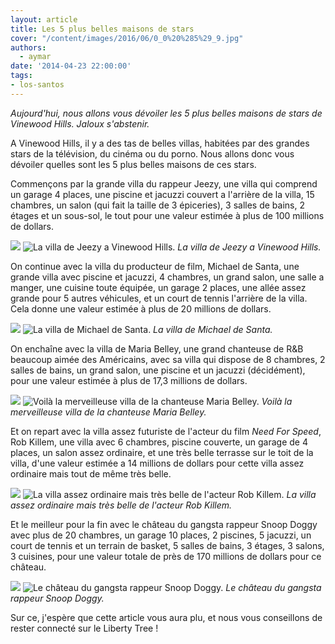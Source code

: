 ```yaml
---
layout: article
title: Les 5 plus belles maisons de stars
cover: "/content/images/2016/06/0_0%20%285%29_9.jpg"
authors:
  - aymar
date: '2014-04-23 22:00:00'
tags:
- los-santos
---
```


_Aujourd'hui, nous allons vous dévoiler les 5 plus belles maisons de stars de Vinewood Hills. Jaloux s'abstenir._

A Vinewood Hills, il y a des tas de belles villas, habitées par des grandes stars de la télévision, du cinéma ou du porno. Nous allons donc vous dévoiler quelles sont les 5 plus belles maisons de ces stars.

Commençons par la grande villa du rappeur Jeezy, une villa qui comprend un garage 4 places, une piscine et jacuzzi couvert a l'arrière de la villa, 15 chambres, un salon (qui fait la taille de 3 épiceries), 3 salles de bains, 2 étages et un sous-sol, le tout pour une valeur estimée à plus de 100 millions de dollars.

![](/content/images/2016/06/0_0%20%286%29_7.jpg)
![La villa de Jeezy a Vinewood Hills.](/content/images/2016/06/0_0%20%287%29_5.jpg)
_La villa de Jeezy a Vinewood Hills._

On continue avec la villa du producteur de film, Michael de Santa, une grande villa avec piscine et jacuzzi, 4 chambres, un grand salon, une salle a manger, une cuisine toute équipée, un garage 2 places, une allée assez grande pour 5 autres véhicules, et un court de tennis l'arrière de la villa. Cela donne une valeur estimée à plus de 20 millions de dollars.

![](/content/images/2016/06/0_0%20%2814%29_4.jpg)
![La villa de Michael de Santa.](/content/images/2016/06/0_0%20%2815%29_4.jpg)
_La villa de Michael de Santa._

On enchaîne avec la villa de Maria Belley, une grand chanteuse de R&B beaucoup aimée des Américains, avec sa villa qui dispose de 8 chambres, 2 salles de bains, un grand salon, une piscine et un jacuzzi (décidément), pour une valeur estimée à plus de 17,3 millions de dollars.

![](/content/images/2016/06/0_0%20%2812%29_2.jpg)
![Voilà la merveilleuse villa de la chanteuse Maria Belley.](/content/images/2016/06/0_0%20%2813%29_4.jpg)
_Voilà la merveilleuse villa de la chanteuse Maria Belley._

Et on repart avec la villa assez futuriste de l'acteur du film _Need For Speed_, Rob Killem, une villa avec 6 chambres, piscine couverte, un garage de 4 places, un salon assez ordinaire, et une très belle terrasse sur le toit de la villa, d'une valeur estimée a 14 millions de dollars pour cette villa assez ordinaire mais tout de même très belle.

![](/content/images/2016/06/0_0%20%288%29_5.jpg)
![La villa assez ordinaire mais très belle de l'acteur Rob Killem.](/content/images/2016/06/0_0%20%289%29_6.jpg)
_La villa assez ordinaire mais très belle de l'acteur Rob Killem._

Et le meilleur pour la fin avec le château du gangsta rappeur Snoop Doggy avec plus de 20 chambres, un garage 10 places, 2 piscines, 5 jacuzzi, un court de tennis et un terrain de basket, 5 salles de bains, 3 étages, 3 salons, 3 cuisines, pour une valeur totale de près de 170 millions de dollars pour ce château.

![](/content/images/2016/06/0_0%20%2810%29_5.jpg)
![Le château du gangsta rappeur Snoop Doggy.](/content/images/2016/06/0_0%20%2811%29_3.jpg)
_Le château du gangsta rappeur Snoop Doggy._

Sur ce, j'espère que cette article vous aura plu, et nous vous conseillons de rester connecté sur le Liberty Tree !